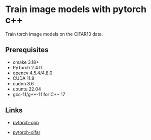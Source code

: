 # Train image models with pytorch c++

Train torch image models on the CIFAR10 data.


## Prerequisites
- cmake   3.18+
- PyTorch 2.4.0
- opencv  4.5.4/4.8.0
- CUDA    11.8
- cudnn   8.6
- ubuntu 22.04
- gcc-11/g++-11 for C++ 17



## Links
- [pytorch-cpp](https://img.shields.io/travis/prabhuomkar/pytorch-cpp)

- [pytorch-cifar](https://github.com/kuangliu/pytorch-cifar)

